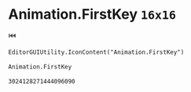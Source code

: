 # Animation.FirstKey `16x16`
<img src="/img/Animation.FirstKey.png" width=16 height=16>

``` CSharp
EditorGUIUtility.IconContent("Animation.FirstKey")
```
```
Animation.FirstKey
```
```
3024128271444096090
```
